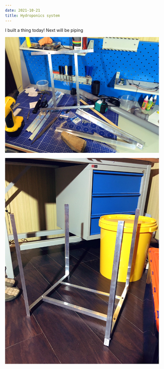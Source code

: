 ```yaml
---
date: 2021-10-21
title: Hydroponics system
---
```


I built a thing today! Next will be piping

![Frame in the work](hydro-frame-1.jpg)

![Bottom part is ready](hydro-frame-2.jpg)